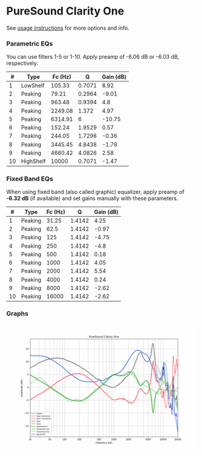 # PureSound Clarity One
See [usage instructions](https://github.com/jaakkopasanen/AutoEq#usage) for more options and info.

### Parametric EQs
You can use filters 1-5 or 1-10. Apply preamp of -6.06 dB or -6.03 dB, respectively.

|   # | Type      |   Fc (Hz) |      Q |   Gain (dB) |
|-----|-----------|-----------|--------|-------------|
|   1 | LowShelf  |    105.33 | 0.7071 |        8.92 |
|   2 | Peaking   |     79.21 | 0.2964 |       -9.01 |
|   3 | Peaking   |    963.48 | 0.9394 |        4.8  |
|   4 | Peaking   |   2249.08 | 1.372  |        4.97 |
|   5 | Peaking   |   6314.91 | 6      |      -10.75 |
|   6 | Peaking   |    152.24 | 1.9529 |        0.57 |
|   7 | Peaking   |    244.05 | 1.7298 |       -0.36 |
|   8 | Peaking   |   3445.45 | 4.8438 |       -1.78 |
|   9 | Peaking   |   4660.42 | 4.0826 |        2.58 |
|  10 | HighShelf |  10000    | 0.7071 |       -1.47 |

### Fixed Band EQs
When using fixed band (also called graphic) equalizer, apply preamp of **-6.32 dB** (if available) and set gains manually with these parameters.

|   # | Type    |   Fc (Hz) |      Q |   Gain (dB) |
|-----|---------|-----------|--------|-------------|
|   1 | Peaking |     31.25 | 1.4142 |        4.25 |
|   2 | Peaking |     62.5  | 1.4142 |       -0.97 |
|   3 | Peaking |    125    | 1.4142 |       -4.75 |
|   4 | Peaking |    250    | 1.4142 |       -4.8  |
|   5 | Peaking |    500    | 1.4142 |        0.18 |
|   6 | Peaking |   1000    | 1.4142 |        4.05 |
|   7 | Peaking |   2000    | 1.4142 |        5.54 |
|   8 | Peaking |   4000    | 1.4142 |        0.24 |
|   9 | Peaking |   8000    | 1.4142 |       -2.62 |
|  10 | Peaking |  16000    | 1.4142 |       -2.62 |

### Graphs
![](./PureSound%20Clarity%20One.png)
